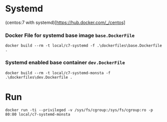 # Systemd

(centos:7 with systemd)[https://hub.docker.com/_/centos]

### Docker File for systemd base image `base.DockerFile`

```
docker build --rm -t local/c7-systemd -f .\dockerfiles\base.Dockerfile .
```

### Systemd enabled base container `dev.DockerFile`

```
docker build --rm -t local/c7-systemd-monsta -f .\dockerfiles\dev.Dockerfile .
```

# Run

```
docker run -ti --privileged -v /sys/fs/cgroup:/sys/fs/cgroup:ro -p 80:80 local/c7-systemd-monsta
```

